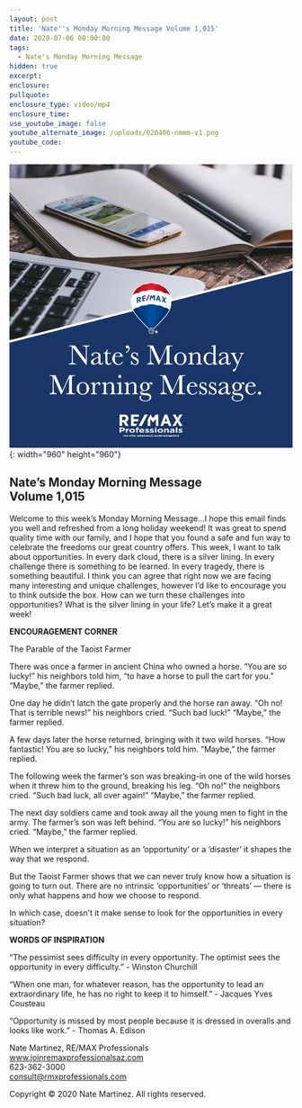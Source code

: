 ```yaml
---
layout: post
title: 'Nate''s Monday Morning Message Volume 1,015'
date: 2020-07-06 00:00:00
tags:
  - Nate's Monday Morning Message
hidden: true
excerpt:
enclosure:
pullquote:
enclosure_type: video/mp4
enclosure_time:
use_youtube_image: false
youtube_alternate_image: /uploads/020406-nmmm-v1.png
youtube_code:
---
```


![](/uploads/020406-nmmm-v1.png){: width="960" height="960"}

## **Nate’s Monday Morning Message<br>Volume 1,015**

Welcome to this week’s Monday Morning Message…I hope this email finds you well and refreshed from a long holiday weekend\! It was great to spend quality time with our family, and I hope that you found a safe and fun way to celebrate the freedoms our great country offers. This week, I want to talk about opportunities. In every dark cloud, there is a silver lining. In every challenge there is something to be learned. In every tragedy, there is something beautiful. I think you can agree that right now we are facing many interesting and unique challenges, however I’d like to encourage you to think outside the box. How can we turn these challenges into opportunities? What is the silver lining in your life? Let’s make it a great week\!

**ENCOURAGEMENT CORNER**

The Parable of the Taoist Farmer

There was once a farmer in ancient China who owned a horse. “You are so lucky\!” his neighbors told him, “to have a horse to pull the cart for you.” “Maybe,” the farmer replied.

One day he didn’t latch the gate properly and the horse ran away. “Oh no\! That is terrible news\!” his neighbors cried. “Such bad luck\!” “Maybe,” the farmer replied.

A few days later the horse returned, bringing with it two wild horses. “How fantastic\! You are so lucky,” his neighbors told him. “Maybe,” the farmer replied.

The following week the farmer’s son was breaking-in one of the wild horses when it threw him to the ground, breaking his leg. “Oh no\!” the neighbors cried. “Such bad luck, all over again\!” “Maybe,” the farmer replied.

The next day soldiers came and took away all the young men to fight in the army. The farmer’s son was left behind. “You are so lucky\!” his neighbors cried. “Maybe,” the farmer replied.

When we interpret a situation as an ‘opportunity’ or a ‘disaster’ it shapes the way that we respond.

But the Taoist Farmer shows that we can never truly know how a situation is going to turn out. There are no intrinsic ‘opportunities’ or ‘threats’ — there is only what happens and how we choose to respond.

In which case, doesn’t it make sense to look for the opportunities in every situation?

**WORDS OF INSPIRATION**

“The pessimist sees difficulty in every opportunity. The optimist sees the opportunity in every difficulty.” - Winston Churchill

“When one man, for whatever reason, has the opportunity to lead an extraordinary life, he has no right to keep it to himself.” - Jacques Yves Cousteau

“Opportunity is missed by most people because it is dressed in overalls and looks like work.” - Thomas A. Edison

Nate Martinez, RE/MAX Professionals<br>www.joinremaxprofessionalsaz.com<br>623-362-3000<br>consult@rmxprofessionals.com

Copyright &copy; 2020 Nate Martinez. All rights reserved.